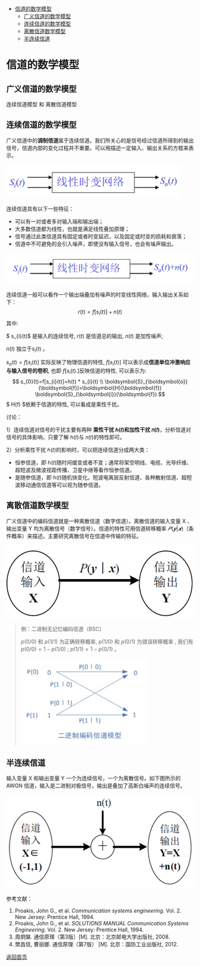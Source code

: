 - [信道的数学模型](#信道的数学模型)
  - [广义信道的数学模型](#广义信道的数学模型)
  - [连续信道的数学模型](#连续信道的数学模型)
  - [离散信道数学模型](#离散信道数学模型)
  - [半连续信道](#半连续信道)


# 信道的数学模型

## 广义信道的数学模型

连续信道模型 和 离散信道模型

## 连续信道的数学模型

广义信道中的**调制信道**属于连续信道。我们所关心的是信号经过信道所得到的输出信号，信道内部的变化过程并不重要。可以用描述一定输入、输出关系的方框来表示。

![](https://raw.githubusercontent.com/timerring/picgo/master/picbed/image-20221118191150839.png)

连续信道具有以下一些特征：

+ 可以有一对或者多对输入端和输出端；
+ 大多数信道都为线性，也就是满足线性叠加原理；
+ 信号通过此类信道具有固定或者时变延迟，以及固定或时变的损耗和衰落；
+ 信道中不可避免的会引入噪声，即使没有输入信号，也会有噪声输出。

![](https://raw.githubusercontent.com/timerring/picgo/master/picbed/image-20221118191338106.png)

连续信道一般可以看作一个输出端叠加有噪声的时变线性网络，输入输出关系如下：
$$
r(t)=f\left[s_{i}(t)\right]+n(t)
$$
其中:

$ s_{i}(t)$  是输入的连续信号,  $r(t)$  是信道总的输出,  $n(t)$  是加性噪声;

$n(t)$  独立于$s_{i}(t)$  。

$s_{o}(t)=f[s_{i}(t)]$  实际反映了物理信道的特性,  $f[s_{i}(t)]$  可以表示成**信道单位冲激响应与输入信号的卷积**, 也即  $f[s_{i}(t).  ]$反映信道的特性, 可以表示为:
$$
s_{0}(t)=f[s_{i}(t)]=h(t) * s_{i}(t) \\ 
\boldsymbol{S}_{\boldsymbol{o}}(\boldsymbol{f})=\boldsymbol{H}(\boldsymbol{f}) \boldsymbol{S}_{\boldsymbol{i}}(\boldsymbol{f})
$$
$ H(f) $依赖于信道的特性, 可以看成是乘性千扰。

讨论：

1）连续信道对信号的干扰主要有两种 **乘性干扰 ℎ(𝑡)和加性干扰 𝑛(𝑡)**，分析信道对信号的具体影响，只要了解 ℎ(𝑡)与 𝑛(𝑡)的特性即可。

2）分析乘性干扰 ℎ(𝑡)的影响时，可以把连续信道分成两大类：

+ 恒参信道，即 ℎ(𝑡)随时间缓变或者不变；通常将架空明线、电缆、光导纤维、超短波及微波视距传播、卫星中继等看作恒参信道。
+ 是随参信道，即 ℎ(𝑡)随机快变化。短波电离层反射信道、各种散射信道、超短波移动通信信道等可以视为随参信道。

## 离散信道数学模型

广义信道中的编码信道就是一种离散信道（数字信道）。离散信道的输入变量 X 、输出变量 Y 均为离散信号（数字信号）。信道的特性可用信道转移概率 $𝑃(𝒚|𝒙)$（条件概率）来描述。主要研究离散信号在信道中传输的特征。

![](https://raw.githubusercontent.com/timerring/picgo/master/picbed/image-20221118192112630.png)



> 例：二进制无记忆编码信道（BSC）
>
> $p(0 / 0)$  和  $p(1 / 1)$  为正确转移概率,  $p(1 / 0)$  和  $p(0 / 1)$  为错误转移概率 , 我们有  $p(0 / 0)=1-p(1 / 0)$ ; $p(1 / 1)=1-p(0 / 1)$  。
>
> ![](https://raw.githubusercontent.com/timerring/picgo/master/picbed/image-20230208144608248.png)

## 半连续信道

输入变量 X 和输出变量 Y 一个为连续信号，一个为离散信号。如下图所示的 AWGN 信道，输入是二进制对极信号，输出是叠加了高斯白噪声的连续信号。

![](https://raw.githubusercontent.com/timerring/picgo/master/picbed/image-20221118192251278.png)




参考文献：

1. Proakis, John G., et al. *Communication systems engineering*. Vol. 2. New Jersey: Prentice Hall, 1994.
2. Proakis, John G., et al. *SOLUTIONS MANUAL Communication Systems Engineering*. Vol. 2. New Jersey: Prentice Hall, 1994.
3. 周炯槃. 通信原理（第3版）[M\]. 北京：北京邮电大学出版社, 2008.
4. 樊昌信, 曹丽娜. 通信原理（第7版） [M\]. 北京：国防工业出版社, 2012.



[返回首页](https://github.com/timerring/information-theory)